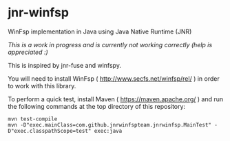 # jnr-winfsp

WinFsp implementation in Java using Java Native Runtime (JNR)

_This is a work in progress and is currently not working correctly (help is appreciated :)_

This is inspired by jnr-fuse and winfspy.

You will need to install WinFsp ( http://www.secfs.net/winfsp/rel/ ) in order to work with this library.

To perform a quick test, install Maven ( https://maven.apache.org/ ) and run the following commands at the top directory
of this repository:
```
mvn test-compile
mvn -D"exec.mainClass=com.github.jnrwinfspteam.jnrwinfsp.MainTest" -D"exec.classpathScope=test" exec:java
```
